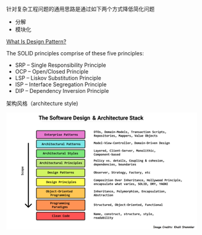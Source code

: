 

针对复杂工程问题的通用思路是通过如下两个方式降低简化问题
* 分解
* 模块化

[What Is Design Pattern?](http://www.vishalchovatiya.com/what-is-design-pattern/)

The SOLID principles comprise of these five principles:
* SRP – Single Responsibility Principle
* OCP – Open/Closed Principle
* LSP – Liskov Substitution Principle
* ISP – Interface Segregation Principle
* DIP – Dependency Inversion Principle


架构风格（architecture style)


![The Software Design & Architecture Stack](/pics/Software-Design-Architecture-Stack.png)
